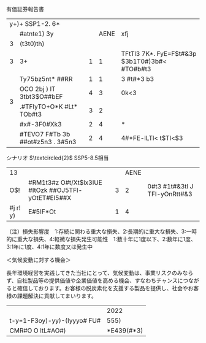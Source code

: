 有価証券報告書  

<table><tr><td colspan="5">y+)+ SSP1-2. 6*</td></tr><tr><td></td><td>#atnte1) 3y</td><td></td><td>AENE</td><td>xfj</td></tr><tr><td>3</td><td>(t3t0)th)</td><td></td><td></td><td></td></tr><tr><td>3</td><td>3+</td><td>1</td><td>1</td><td>TFtTl3 7K*. FyE=F$t#&amp;3p $3b1T0#)3b#&lt; #TO#b#t3</td></tr><tr><td rowspan="4">3</td><td>Ty75bz5nt* ##RR</td><td>1</td><td>1</td><td>3 #t#*3 b3</td></tr><tr><td>OCO 2bj ) lT 3tbt3$O##bEF</td><td>4</td><td>3</td><td>0k&lt;3</td></tr><tr><td>.#TFIyTO+O*K #Lt* TOb#t3</td><td>3</td><td>2</td><td></td></tr><tr><td>#x#-3F0#Xk3</td><td>2</td><td>4</td><td>*</td></tr><tr><td></td><td>#TEVO7 F#Tb 3b ##ot#z5n3 . 3#5n3</td><td>2</td><td>4</td><td>4#*FE-lLTl&lt; t$Tl&lt;$3</td></tr></table>

シナリオ $\textcircled{2}$ SSP5-8.5相当  

<table><tr><td>13</td><td></td><td></td><td>AENE</td><td></td></tr><tr><td>O$!</td><td>#RM1t3#z O#t/Xt$lx3IUE #ItOzk ##OJ5TFI- yOtET#El5##X</td><td>3</td><td>2</td><td>0#t3 #1t#&amp;3tl J TFI-yOnRtt#&amp;3</td></tr><tr><td>#j r! y)</td><td>E#5IF*Ot</td><td>1</td><td>4</td><td></td></tr></table>

（注）損失影響度　1:存続に関わる重大な損失、2:長期的に重大な損失、3:一時的に重大な損失、4:軽微な損失発生可能性　1:数十年に1度以下、2:数年に1度、3:1年に1度、4:1年に数度又は発生中

＜気候変動に対する機会＞

長年環境経営を実践してきた当社にとって、気候変動は、事業リスクのみならず、自社製品等の提供価値や企業価値を高める機会、すなわちチャンスにつながると確信しております。お客様の脱炭素化を支援する製品を提供し、社会やお客様の課題解決に貢献してまいります。

<table><tr><td></td><td>2022</td></tr><tr><td>t-y=1-F3oy)-yy)-(Iyyyo# FU#</td><td>555)</td></tr><tr><td>CMR#O O ltL#AO#)</td><td>*E439(#*3)</td></tr></table>